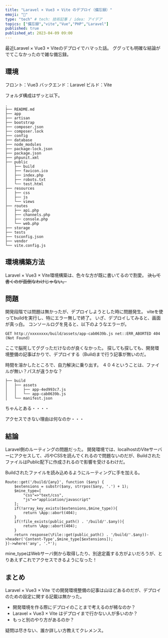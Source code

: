 ```yaml
---
title: "Laravel × Vue3 × Vite のデプロイ（備忘録）"
emoji: "🤖"
type: "tech" # tech: 技術記事 / idea: アイデア
topics: ["備忘録","vite","Vue","PHP","Laravel"]
published: true
published_at: 2023-04-09 09:00
---
```

最近Laravel × Vue3 × Viteのデプロイでハマった話。
ググっても明確な結論がでてこなかったので雑な備忘録。

## 環境
フロント：Vue3
バックエンド：Laravel
ビルド：Vite

フォルダ構成はザッと以下。
```
.
├── README.md
├── app
├── artisan
├── bootstrap
├── composer.json
├── composer.lock
├── config
├── database
├── node_modules
├── package-lock.json
├── package.json
├── phpunit.xml
├── public
│   ├── build
│   ├── favicon.ico
│   ├── index.php
│   ├── robots.txt
│   └── test.html
├── resources
│   ├── css
│   ├── js
│   └── views
├── routes
│   ├── api.php
│   ├── channels.php
│   ├── console.php
│   └── web.php
├── storage
├── tests
├── tsconfig.json
├── vendor
└── vite.config.js
```




## 環境構築方法
Laravel × Vue3 × Vite環境構築は、色々な方が既に書いてるので割愛。
 ~~決して書くのが面倒なわけじゃない。~~ 


## 問題
開発段階では問題は無かったが、デプロイしようとした時に問題発生。
viteを使ってbuildを実行し、特にエラー無しで終了。
いざ、デプロイしてみると、画面が真っ白。
コンソールログを見ると、以下のようなエラーが。

```
GET http://xxxxxxxx/build/assets/app-cab0639b.js net::ERR_ABORTED 404 (Not Found)
```

ここで脳死してググっただけなのが良くなかった。
探しても探しても、開発環境整備の記事ばかりで、デプロイする（Build)まで行う記事が無いのだ。

時間を溶かしたところで、自力解決に乗り出す。
４０４ということは、ファイルが無い？パスが違うかな？

```
├── build
│   ├── assets
│   │   ├── app-4ed993c7.js
│   │   └── app-cab0639b.js
│   └── manifest.json
```
ちゃんとある・・・・

アクセスできない理由は何なのか・・・

## 結論
Laravel側のルーティングの問題だった。
開発環境では、localhostのViteサーバーにアクセスして、JSやCSSを読んでくれるので問題ないのだが、BuildされたファイルはPublic配下に作成されるので影響を受けるわけだ。

Buildされたファイルを読み込めるようにルーティングに手を加える。
```php:routes/web.php
Route::get('/build/{any}', function ($any) {
    $extensions = substr($any, strrpos($any, '.') + 1);
    $mine_type=[
        "css"=>"text/css",
        "js"=>"application/javascript"
    ];
    if(!array_key_exists($extensions,$mine_type)){
        return \App::abort(404);
    }
    if(!file_exists(public_path() . '/build/'.$any)){
        return \App::abort(404);
    }
    return response(\File::get(public_path() . '/build/'.$any))->header('Content-Type',$mine_type[$extensions]);
})->where('any', '.*');
```

mine_typeはWebサーバ側から取得したり、別途定義する方がよいだろうが、とりあえずこれでアクセスできるようになった！


## まとめ
Laravel × Vue3 × Vite での開発環境整備の記事は山ほどあるのだが、デプロイのための設定に関する記載は無かった。
- 開発環境を作る際にデプロイのことまで考えるのが稀なのか？
- Laravel × Vue3 × Vite はデプロイまで行かない人が多いのか？
- もっと別のやり方があるのか？

疑問は尽きない、誰か詳しい方教えてクレメンス。
